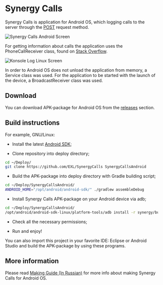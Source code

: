 Synergy Calls
=============

Synergy Calls is application for Android OS, which logging calls to the server through the [POST](https://en.wikipedia.org/wiki/POST_(HTTP)) request method.

![Synergy Calls Android Screen](https://raw.github.com/EXL/SynergyCalls/master/images/SynergyCalls_Android_Screen.png)

For getting information about calls the application uses the PhoneCallReceiver class, found on [Stack Overflow](http://stackoverflow.com/a/30521544/2467443).

![Konsole Log Linux Screen](https://raw.github.com/EXL/SynergyCalls/master/images/Konsole_Log_Linux_Screen.png)

In order to Android OS does not unload the application from memory, a Service class was used. For the application to be started with the launch of the device, a BroadcastReceiver class was used.

## Download

You can download APK-package for Android OS from the [releases](https://github.com/EXL/SynergyCalls/releases) section.

## Build instructions

For example, GNU/Linux:

* Install the latest [Android SDK](https://developer.android.com/sdk/);

* Clone repository into deploy directory;

```sh
cd ~/Deploy/
git clone https://github.com/EXL/SynergyCalls SynergyCallsAndroid
```

* Build the APK-package into deploy directory with Gradle building script;

```sh
cd ~/Deploy/SynergyCallsAndroid/
ANDROID_HOME="/opt/android/android-sdk/" ./gradlew assembleDebug
```

* Install Synergy Calls APK-package on your Android device via adb;

```sh
cd ~/Deploy/SynergyCallsAndroid/
/opt/android/android-sdk-linux/platform-tools/adb install -r synergy/build/outputs/apk/synergy-debug.apk
```

* Check all the necessary permissions;

* Run and enjoy!

You can also import this project in your favorite IDE: Eclipse or Android Studio and build the APK-package by using these programs.

## More information

Please read [Making Guide (In Russian)](http://exlmoto.ru/new-updates-and-tools) for more info about making Synergy Calls for Android OS.
